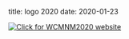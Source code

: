 title: logo 2020
date: 2020-01-23  


<a href="https://www.me.iitb.ac.in/~wcmnm/" title="WCMNM2020"><img src="/images/logo_wcmnm2020_2.jpg" title="Click for WCMNM2020 website"/></a>